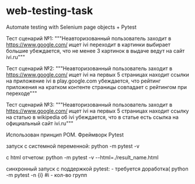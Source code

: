 # web-testing-task
Automate testing with Selenium page objects + Pytest

Тест сценарий №1:
"""Неавторизованный пользователь
            заходит в https://www.google.com/
            ищет ivi
            переходит в картинки
            выбирает большие
            убеждается, что не менее 3 картинок в выдаче ведут на сайт ivi.ru"""
            
Тест сценарий №2:
"""Неавторизованный пользователь
            заходит в https://www.google.com/
            ищет ivi
            на первых 5 страницах находит ссылки на приложение ivi в play.google.com
            убеждается, что рейтинг приложения на кратком контенте страницы совпадает с рейтингом при переходе"""

Тест сценарий №3:
"""Неавторизованный пользователь
            заходит в https://www.google.com/
            ищет ivi
            на первых 5 страницах находит ссылку на статью в wikipedia об ivi
            убеждается, что в статье есть ссылка на официальный сайт ivi.ru"""
            
            
Использован принцип POM.
Фреймворк Pytest

запуск с системной переменной:
python -m pytest -v

с html отчетом:
python -m pytest -v --html=./result_name.html

синхронный запуск с поддержкой pytest: - требуется доработка(
python -m pytest -n {i} #i - кол-во групп
